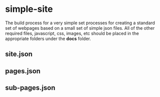 # simple-site

The build process for a very simple set processes for creating a standard set of webpages based on a small set of simple json files. All of the other required files, javascript, css, images, etc should be placed in the appropriate folders under the **docs** folder.

## site.json

## pages.json

## sub-pages.json
